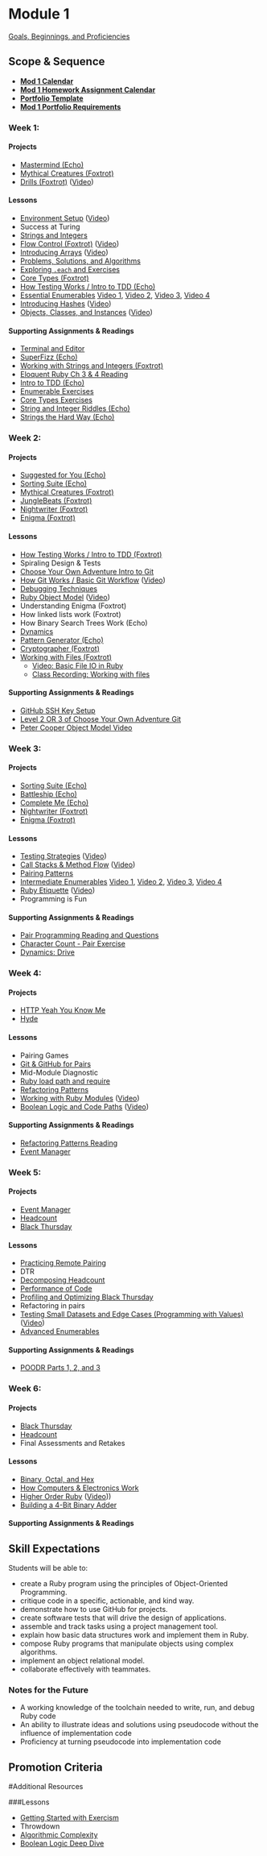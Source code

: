 # Module 1

[Goals, Beginnings, and Proficiencies](https://github.com/turingschool/lesson_plans/blob/master/ruby_01-object_oriented_programming_with_ruby/mod_1_goals.markdown)

## Scope & Sequence

* [__Mod 1 Calendar__](https://calendar.google.com/calendar/embed?src=casimircreative.com_59k8msrrc2ddhcv787vubvp0s4%40group.calendar.google.com&ctz=America/Denver)
* [__Mod 1 Homework Assignment Calendar__](https://calendar.google.com/calendar/embed?src=casimircreative.com_isoih6973tpoq1i8mf3nqs3mno%40group.calendar.google.com&ctz=America/Denver)
* [__Portfolio Template__](https://raw.githubusercontent.com/turingschool/portfolios/master/template.markdown)
* [__Mod 1 Portfolio Requirements__](https://github.com/turingschool/portfolios#module-1)

### Week 1:

#### Projects

* [Mastermind (Echo)](https://github.com/turingschool/curriculum/blob/master/source/projects/mastermind.markdown)
* [Mythical Creatures (Foxtrot)](https://github.com/turingschool/ruby-exercises/blob/master/mythical-creatures/)
* [Drills (Foxtrot)](https://github.com/turingschool/curriculum/blob/master/source/projects/drills.markdown) ([Video](https://vimeo.com/160162922))

#### Lessons

* [Environment Setup](https://github.com/turingschool/lesson_plans/blob/master/ruby_01-object_oriented_programming_with_ruby/environment_setup.markdown) ([Video](https://vimeo.com/154607937))
* Success at Turing
* [Strings and Integers](https://github.com/turingschool/lesson_plans/blob/master/ruby_01-object_oriented_programming_with_ruby/strings_and_integers.markdown)
* [Flow Control (Foxtrot)](https://github.com/turingschool/lesson_plans/blob/master/ruby_01-object_oriented_programming_with_ruby/flow_control.markdown) ([Video](https://www.youtube.com/watch?v=iZkQWR9_RpY))
* [Introducing Arrays](https://github.com/turingschool/lesson_plans/blob/master/ruby_01-object_oriented_programming_with_ruby/arrays_and_hashes.markdown) ([Video](https://www.youtube.com/watch?v=nlwU1YtQ9SU))
* [Problems, Solutions, and Algorithms](https://github.com/turingschool/lesson_plans/blob/master/ruby_01-object_oriented_programming_with_ruby/problems_solutions_algorithms.markdown)
* [Exploring `.each` and Exercises](https://github.com/turingschool/lesson_plans/blob/master/ruby_01-object_oriented_programming_with_ruby/primer_on_each.markdown)
* [Core Types (Foxtrot)](https://github.com/turingschool/ruby-exercises/tree/master/core-types)
* [How Testing Works / Intro to TDD (Echo)](https://github.com/turingschool/lesson_plans/blob/master/ruby_01-object_oriented_programming_with_ruby/how_testing_works.markdown)
* [Essential Enumerables](https://github.com/turingschool/lesson_plans/blob/master/ruby_01-object_oriented_programming_with_ruby/enumerable_methods.markdown) [Video 1](https://vimeo.com/160173522), [Video 2](https://vimeo.com/160176913), [Video 3](https://vimeo.com/160180017), [Video 4](https://vimeo.com/160182678)
* [Introducing Hashes](https://github.com/turingschool/lesson_plans/blob/master/ruby_01-object_oriented_programming_with_ruby/arrays_and_hashes.markdown) ([Video](https://www.youtube.com/watch?v=xgLtxPvJlqE))
* [Objects, Classes, and Instances](https://github.com/turingschool/lesson_plans/blob/master/ruby_01-object_oriented_programming_with_ruby/object_oriented_programming.markdown) ([Video](https://www.twitch.tv/worace/v/56378715))

#### Supporting Assignments & Readings

* [Terminal and Editor](https://github.com/turingschool/curriculum/blob/master/source/academy/workshops/terminal_and_editor.markdown)
* [SuperFizz (Echo)](https://github.com/turingschool/challenges/blob/master/super_fizz.markdown)
* [Working with Strings and Integers (Foxtrot)](https://github.com/turingschool/challenges/blob/master/working_with_strings_and_integers.markdown)
* [Eloquent Ruby Ch 3 & 4 Reading](https://github.com/turingschool/challenges/blob/master/eloquent_ruby_arrays_and_strings.markdown)
* [Intro to TDD (Echo)](http://tutorials.jumpstartlab.com/topics/testing/intro-to-tdd.html)
* [Enumerable Exercises](https://github.com/turingschool/enums-exercises)
* [Core Types Exercises](https://github.com/turingschool/ruby-exercises/tree/master/core-types)
* [String and Integer Riddles (Echo)](https://github.com/turingschool/challenges/blob/master/string-and-integer-riddles.markdown)
* [Strings the Hard Way (Echo)](https://github.com/turingschool/challenges/blob/master/strings_the_hard_way.markdown)

### Week 2:

#### Projects

* [Suggested for You (Echo)](https://github.com/turingschool/curriculum/blob/master/source/projects/binary_search_tree.markdown)
* [Sorting Suite (Echo)](https://github.com/turingschool/curriculum/blob/master/source/projects/sorting_suite.markdown)
* [Mythical Creatures (Foxtrot)](https://github.com/turingschool/ruby-exercises/blob/master/mythical-creatures/)
* [JungleBeats (Foxtrot)](https://github.com/turingschool/curriculum/blob/master/source/projects/jungle_beat.markdown)
* [Nightwriter (Foxtrot)](https://github.com/turingschool/curriculum/blob/master/source/projects/night_writer.markdown)
* [Enigma (Foxtrot)](https://github.com/turingschool/curriculum/blob/master/source/projects/enigma.markdown)

#### Lessons

* [How Testing Works / Intro to TDD (Foxtrot)](https://github.com/turingschool/lesson_plans/blob/master/ruby_01-object_oriented_programming_with_ruby/how_testing_works.markdown)
* Spiraling Design & Tests
* [Choose Your Own Adventure Intro to Git](https://github.com/turingschool/lesson_plans/blob/master/ruby_01-object_oriented_programming_with_ruby/choose_your_own_adventure_intro_to_git.markdown)
* [How Git Works / Basic Git Workflow](https://github.com/turingschool/lesson_plans/blob/master/ruby_01-object_oriented_programming_with_ruby/intro_to_git.markdown) ([Video](https://vimeo.com/160822771))
* [Debugging Techniques](https://github.com/turingschool/lesson_plans/blob/master/ruby_01-object_oriented_programming_with_ruby/debugging.markdown)
* [Ruby Object Model](https://github.com/turingschool/lesson_plans/blob/master/ruby_01-object_oriented_programming_with_ruby/ruby_object_model1.markdown) ([Video](https://vimeo.com/160952993))
* Understanding Enigma (Foxtrot)
* How linked lists work (Foxtrot)
* How Binary Search Trees Work (Echo)
* [Dynamics](https://github.com/turingschool/dynamics)
* [Pattern Generator (Echo)](https://github.com/turingschool/challenges/blob/master/pattern_generator.markdown)
* [Cryptographer (Foxtrot)](https://github.com/turingschool/challenges/blob/master/cryptographer.markdown)
* [Working with Files (Foxtrot)](https://github.com/turingschool/lesson_plans/blob/master/ruby_01-object_oriented_programming_with_ruby/working_with_files.markdown)
  * [Video: Basic File IO in Ruby](https://vimeo.com/130322465)
  * [Class Recording: Working with files](https://vimeo.com/161521985)

#### Supporting Assignments & Readings

* [GitHub SSH Key Setup](https://help.github.com/articles/generating-an-ssh-key/)
* [Level 2 OR 3 of Choose Your Own Adventure Git](https://github.com/turingschool/lesson_plans/blob/master/ruby_01-object_oriented_programming_with_ruby/choose_your_own_adventure_intro_to_git.markdown#level-2---intermediate-overview-and-command-line-practice)
* [Peter Cooper Object Model Video](https://github.com/turingschool/challenges/blob/master/object_model_intro.markdown)

### Week 3:

#### Projects

* [Sorting Suite (Echo)](https://github.com/turingschool/curriculum/blob/master/source/projects/sorting_suite.markdown)
* [Battleship (Echo)](https://github.com/turingschool/curriculum/blob/master/source/projects/battleship.markdown)
* [Complete Me (Echo)](https://github.com/turingschool/curriculum/blob/master/source/projects/complete_me.markdown)
* [Nightwriter (Foxtrot)](https://github.com/turingschool/curriculum/blob/master/source/projects/night_writer.markdown)
* [Enigma (Foxtrot)](https://github.com/turingschool/curriculum/blob/master/source/projects/enigma.markdown)

#### Lessons

* [Testing Strategies](https://github.com/turingschool/lesson_plans/blob/master/ruby_01-object_oriented_programming_with_ruby/testing_strategies_and_encapsulation.markdown) ([Video](https://vimeo.com/161526035))
* [Call Stacks & Method Flow](https://github.com/turingschool/lesson_plans/blob/master/ruby_01-object_oriented_programming_with_ruby/stacks_methods_and_program_flow.markdown) ([Video](https://vimeo.com/155902102))
* [Pairing Patterns](https://github.com/turingschool/lesson_plans/blob/master/ruby_01-object_oriented_programming_with_ruby/pairing_patterns.markdown)
* [Intermediate Enumerables](https://github.com/turingschool/lesson_plans/blob/master/ruby_01-object_oriented_programming_with_ruby/intermediate_enumerables.markdown) [Video 1](https://vimeo.com/161675625), [Video 2](https://vimeo.com/161677741), [Video 3](https://vimeo.com/161678930), [Video 4](https://vimeo.com/161680127)
* [Ruby Etiquette](https://github.com/turingschool/lesson_plans/blob/master/ruby_01-object_oriented_programming_with_ruby/ruby_project_etiquette.md) ([Video](http://vimeo.com/161695195))
* Programming is Fun

#### Supporting Assignments & Readings

* [Pair Programming Reading and Questions](https://github.com/turingschool/challenges/blob/master/pair_programming_reading.markdown)
* [Character Count - Pair Exercise](https://github.com/turingschool/challenges/blob/master/character_count.markdown)
* [Dynamics: Drive](https://github.com/turingschool/dynamics/blob/master/drive.markdown)

### Week 4:

#### Projects

* [HTTP Yeah You Know Me](https://github.com/turingschool/curriculum/blob/master/source/projects/http_yeah_you_know_me.markdown)
* [Hyde](https://github.com/turingschool/curriculum/blob/master/source/projects/hyde/index.markdown)

#### Lessons

* Pairing Games
* [Git & GitHub for Pairs](https://github.com/turingschool/lesson_plans/blob/master/ruby_01-object_oriented_programming_with_ruby/git_and_github_for_pairs.markdown)
* Mid-Module Diagnostic
* [Ruby load path and require](https://github.com/turingschool/lesson_plans/blob/master/ruby_01-object_oriented_programming_with_ruby/load_path_and_require.markdown)
* [Refactoring Patterns](https://github.com/turingschool/lesson_plans/blob/master/ruby_01-object_oriented_programming_with_ruby/refactoring_patterns.markdown)
* [Working with Ruby Modules](https://github.com/turingschool/lesson_plans/blob/master/ruby_01-object_oriented_programming_with_ruby/modules.markdown) ([Video](https://vimeo.com/156589719))
* [Boolean Logic and Code Paths](https://github.com/turingschool/lesson_plans/blob/master/ruby_01-object_oriented_programming_with_ruby/boolean_logic.markdown) ([Video](https://vimeo.com/156637050))

#### Supporting Assignments & Readings

* [Refactoring Patterns Reading](https://github.com/turingschool/challenges/blob/master/refactoring_patterns_reading.markdown)
* [Event Manager](https://github.com/turingschool/curriculum/blob/master/source/projects/eventmanager.markdown)

### Week 5:

#### Projects

* [Event Manager](https://github.com/turingschool/curriculum/blob/master/source/projects/eventmanager.markdown)
* [Headcount](https://github.com/turingschool/curriculum/blob/master/source/projects/headcount.markdown)
* [Black Thursday](https://github.com/turingschool/curriculum/blob/master/source/projects/black_thursday.markdown)

#### Lessons

* [Practicing Remote Pairing](https://github.com/turingschool/lesson_plans/blob/master/ruby_01-object_oriented_programming_with_ruby/remote_pairing.md)
* DTR
* [Decomposing Headcount](https://github.com/turingschool/lesson_plans/blob/master/ruby_01-object_oriented_programming_with_ruby/decomposing_headcount.markdown)
* [Performance of Code](https://github.com/turingschool/lesson_plans/blob/master/ruby_01-object_oriented_programming_with_ruby/performance_of_code.markdown)
* [Profiling and Optimizing Black Thursday](https://vimeo.com/158380111)
* Refactoring in pairs
* [Testing Small Datasets and Edge Cases (Programming with Values)](https://github.com/turingschool/lesson_plans/blob/master/ruby_01-object_oriented_programming_with_ruby/designing_data_oriented_programs_for_testability.markdown) ([Video](https://vimeo.com/157333800))
* [Advanced Enumerables](https://github.com/turingschool/lesson_plans/blob/master/ruby_01-object_oriented_programming_with_ruby/advanced_enumerables.markdown)

#### Supporting Assignments & Readings

* [POODR Parts 1, 2, and 3](https://github.com/turingschool/lesson_plans/blob/master/ruby_01-object_oriented_programming_with_ruby/performance_of_code.markdown)

### Week 6:

#### Projects

* [Black Thursday](https://github.com/turingschool/curriculum/blob/master/source/projects/black_thursday.markdown)
* [Headcount](https://github.com/turingschool/curriculum/blob/master/source/projects/headcount.markdown)
* Final Assessments and Retakes

#### Lessons

* [Binary, Octal, and Hex](https://github.com/turingschool/lesson_plans/blob/master/ruby_01-object_oriented_programming_with_ruby/number_systems.markdown)
* [How Computers & Electronics Work](https://github.com/turingschool/lesson_plans/blob/master/ruby_01-object_oriented_programming_with_ruby/how_computers_work.markdown)
* [Higher Order Ruby](https://github.com/turingschool/lesson_plans/blob/master/ruby_01-object_oriented_programming_with_ruby/higher_order_ruby.markdown) ([Video](https://vimeo.com/158113154)))
* [Building a 4-Bit Binary Adder](https://github.com/turingschool/lesson_plans/blob/master/ruby_01-object_oriented_programming_with_ruby/four_bit_binary_adder.markdown)

#### Supporting Assignments & Readings

## Skill Expectations

Students will be able to:

* create a Ruby program using the principles of Object-Oriented Programming.
* critique code in a specific, actionable, and kind way.
* demonstrate how to use GitHub for projects.
* create software tests that will drive the design of applications.
* assemble and track tasks using a project management tool.
* explain how basic data structures work and implement them in Ruby.
* compose Ruby programs that manipulate objects using complex algorithms.
* implement an object relational model.
* collaborate effectively with teammates.

### Notes for the Future

* A working knowledge of the toolchain needed to write, run, and debug Ruby code
* An ability to illustrate ideas and solutions using pseudocode without the influence of implementation code
* Proficiency at turning pseudocode into implementation code

## Promotion Criteria

#Additional Resources

###Lessons

* [Getting Started with Exercism](http://exercism.io)
* Throwdown
* [Algorithmic Complexity](https://github.com/turingschool/lesson_plans/blob/master/ruby_01-object_oriented_programming_with_ruby/algorthmic_complexity.markdown)
* [Boolean Logic Deep Dive](https://github.com/turingschool/lesson_plans/blob/master/ruby_01-object_oriented_programming_with_ruby/boolean_logic.markdown)
